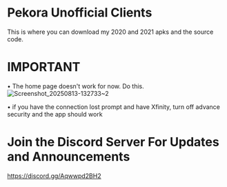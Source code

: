 # Pekora Unofficial Clients
This is where you can download my 2020 and 2021 apks and the source code.

# IMPORTANT
• The home page doesn't work for now. Do this.
![Screenshot_20250813-132733~2](https://github.com/user-attachments/assets/3b92d650-abb1-4fb0-ac04-8b1e307f4cdc)

• if you have the connection lost prompt and have Xfinity, turn off advance security and the app should work

# Join the Discord Server For Updates and Announcements
https://discord.gg/Aqwwpd2BH2
